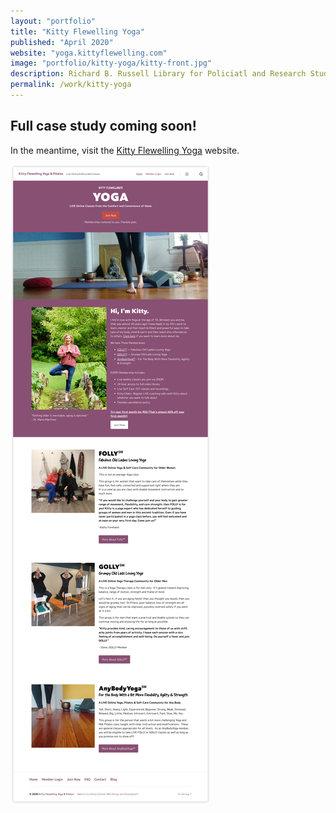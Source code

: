 ```yaml
---
layout: "portfolio"
title: "Kitty Flewelling Yoga"
published: "April 2020"
website: "yoga.kittyflewelling.com"
image: "portfolio/kitty-yoga/kitty-front.jpg"
description: Richard B. Russell Library for Policiatl and Research Studies is located in the Special Collections Libraries on the University of Georgia campus.
permalink: /work/kitty-yoga
---
```


## Full case study coming soon!

In the meantime, visit the [Kitty Flewelling Yoga](https://yoga.kittyflewelling.com) website.

![Kitty Yoga Homepage][1]





[1]: ../assets/img/portfolio/kitty-yoga/kitty-home.jpg
